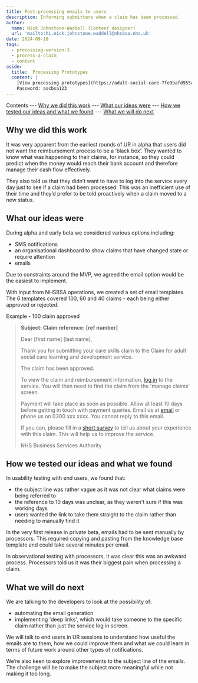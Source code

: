 ```yaml
---
title: Post-processing emails to users
description: Informing submitters when a claim has been processed.
author:
  name: Nick Johnstone-Waddell (Content designer)
  url: 'mailto:hi.nick.johnstone.waddell@nhsbsa.nhs.uk'
date: 2024-09-18
tags:
  - processing-version-3
  - process-a-claim
  - content
aside:
  title:  Processing Prototypes
  content: |
    [View processing prototypes](https://adult-social-care-7fe9bafd955a.herokuapp.com/version-index?area=Processing) 
    Password: ascbsa123
---
```


Contents
--- [Why we did this work](#why-we-did-this-work)
--- [What our ideas were](#what-our-ideas-were)
--- [How we tested our ideas and what we found](#how-we-tested-our-ideas-and-what-we-found)
--- [What we will do next](#what-we-will-do-next)

## Why we did this work

It was very apparent from the earliest rounds of UR in alpha that users did not want the reimbursement process to be a ‘black box’. They wanted to know what was happening to their claims, for instance, so they could predict when the money would reach their bank account and therefore manage their cash flow effectively.

They also told us that they didn’t want to have to log into the service every day just to see if a claim had been processed. This was an inefficient use of their time and they’d prefer to be told proactively when a claim moved to a new status.

## What our ideas were

During alpha and early beta we considered various options including:

* SMS notifications
* an organisational dashboard to show claims that have changed state or require attention
* emails

Due to constraints around the MVP, we agreed the email option would be the easiest to implement.

With input from NHSBSA operations, we created a set of email templates. The 6 templates covered 100, 60 and 40 claims - each being either approved or rejected.

Example - 100 claim approved

> **Subject: Claim reference: [ref number]**
>
> Dear [first name] [last name], 
>
> Thank you for submitting your care skills claim to the Claim for adult social care learning and development service.  
>
> The claim has been approved.  
>
> To view the claim and reimbursement information, [log in](#) to the service. You will then need to find the claim from the 'manage claims' screen.
>
> Payment will take place as soon as possible. Allow at least 10 days before getting in touch with payment queries. Email us at [email](#) or phone us on 0300 xxx xxxx. You cannot reply to this email. 
>
> If you can, please fill in a [short survey](#) to tell us about your experience with this claim. This will help us to improve the service. 
>
> NHS Business Services Authority

## How we tested our ideas and what we found

In usability testing with end users, we found that:

* the subject line was rather vague as it was not clear what claims were being referred to
* the reference to 10 days was unclear, as they weren't sure if this was working days
* users wanted the link to take them straight to the claim rather than needing to manually find it

In the very first release in private beta, emails had to be sent manually by processors. This required copying and pasting from the knowledge base template and could take several minutes per email.

In observational testing with processors, it was clear this was an awkward process. Processors told us it was their biggest pain when processing a claim.

## What we will do next

We are talking to the developers to look at the possibility of:

* automating the email generation
* implementing 'deep links', which would take someone to the specific claim rather than just the service log in screen.

We will talk to end users in UR sessions to understand how useful the emails are to them, how we could improve them and what we could learn in terms of future work around other types of notifications.

We’re also keen to explore improvements to the subject line of the emails. The challenge will be to make the subject more meaningful while not making it too long.